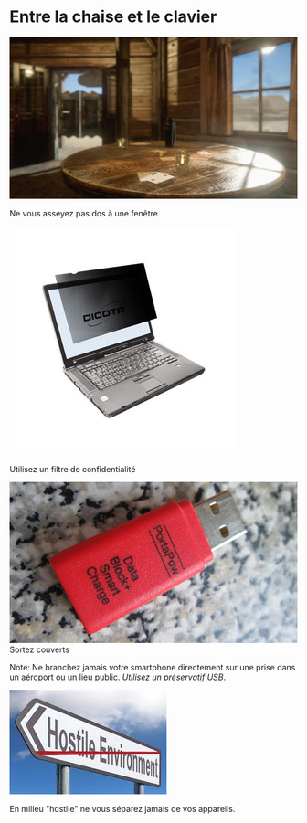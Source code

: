 Entre la chaise et le clavier
====


![Saloon](/assets/i/saloon.jpg)
  
Ne vous asseyez pas dos à une fenêtre


![Filtre de confidentialité](/assets/i/dicota-filtre-ecran-securite.jpg)

Utilisez un filtre de confidentialité


![USB condom](/assets/i/usb_condom.jpg)
Sortez couverts
  
Note: Ne branchez jamais votre smartphone directement sur une prise dans un aéroport ou un lieu public. _Utilisez un préservatif USB_.


![Milieu hostile](/assets/i/hostile-environment.jpeg)
  
En milieu "hostile" ne vous séparez jamais de vos appareils.
